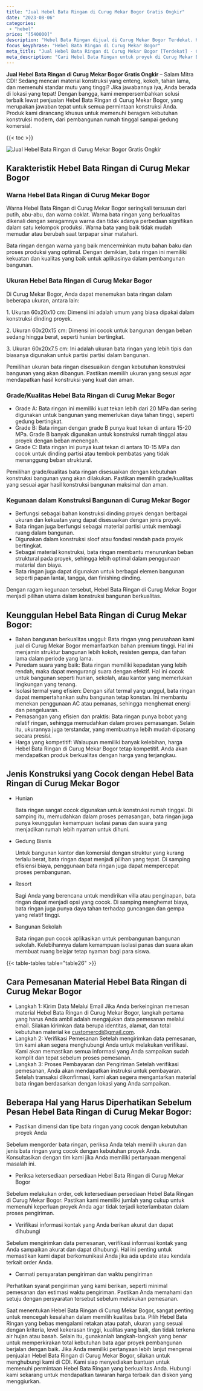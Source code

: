 ```yaml
---
title: "Jual Hebel Bata Ringan di Curug Mekar Bogor Gratis Ongkir"
date: "2023-08-06"
categories:
 - "hebel"
price: "[540000]"
description: "Hebel Bata Ringan dijual di Curug Mekar Bogor Terdekat. Hebel Bata Ringan ini sering dipakai dalam proyek pembangunan sebagai material dinding yang tahan lama dan awet. Kontak kami untuk mendapatkan informasi lebih lanjut."
focus_keyphrase: "Hebel Bata Ringan di Curug Mekar Bogor"
meta_title: "Jual Hebel Bata Ringan di Curug Mekar Bogor [Terdekat] - CDI"
meta_description: "Cari Hebel Bata Ringan untuk proyek di Curug Mekar Bogor? Kami menyediakan Hebel Bata Ringan berkualitas untuk bahan bangunan dinding. Raih penawaran terbaik sekarang."
---
```


**Jual Hebel Bata Ringan di Curug Mekar Bogor Gratis Ongkir** – Salam Mitra CDI! Sedang mencari material konstruksi yang enteng, kokoh, tahan lama, dan memenuhi standar mutu yang tinggi? Jika jawabannya iya, Anda berada di lokasi yang tepat! Dengan bangga, kami mempersembahkan solusi terbaik lewat penjualan Hebel Bata Ringan di Curug Mekar Bogor, yang merupakan jawaban tepat untuk semua permintaan konstruksi Anda. Produk kami dirancang khusus untuk memenuhi beragam kebutuhan konstruksi modern, dari pembangunan rumah tinggal sampai gedung komersial.

{{< toc >}}

![Jual Hebel Bata Ringan di Curug Mekar Bogor Gratis Ongkir](/images/hebel/hebel-bataringan-23.jpg)

## Karakteristik Hebel Bata Ringan di Curug Mekar Bogor

### Warna Hebel Bata Ringan di Curug Mekar Bogor

Warna Hebel Bata Ringan di Curug Mekar Bogor seringkali tersusun dari putih, abu-abu, dan warna coklat. Warna bata ringan yang berkualitas dikenali dengan seragamnya warna dan tidak adanya perbedaan signifikan dalam satu kelompok produksi. Warna bata yang baik tidak mudah memudar atau berubah saat terpapar sinar matahari.

Bata ringan dengan warna yang baik mencerminkan mutu bahan baku dan proses produksi yang optimal. Dengan demikian, bata ringan ini memiliki kekuatan dan kualitas yang baik untuk aplikasinya dalam pembangunan bangunan.

### Ukuran Hebel Bata Ringan di Curug Mekar Bogor

Di Curug Mekar Bogor, Anda dapat menemukan bata ringan dalam beberapa ukuran, antara lain:

1\. Ukuran 60x20x10 cm: Dimensi ini adalah umum yang biasa dipakai dalam konstruksi dinding proyek.

2\. Ukuran 60x20x15 cm: Dimensi ini cocok untuk bangunan dengan beban sedang hingga berat, seperti hunian bertingkat.

3\. Ukuran 60x20x7.5 cm: Ini adalah ukuran bata ringan yang lebih tipis dan biasanya digunakan untuk partisi partisi dalam bangunan.

Pemilihan ukuran bata ringan disesuaikan dengan kebutuhan konstruksi bangunan yang akan dibangun. Pastikan memilih ukuran yang sesuai agar mendapatkan hasil konstruksi yang kuat dan aman.

### Grade/Kualitas Hebel Bata Ringan di Curug Mekar Bogor

*   Grade A: Bata ringan ini memiliki kuat tekan lebih dari 20 MPa dan sering digunakan untuk bangunan yang memerlukan daya tahan tinggi, seperti gedung bertingkat.
*   Grade B: Bata ringan dengan grade B punya kuat tekan di antara 15-20 MPa. Grade B banyak digunakan untuk konstruksi rumah tinggal atau proyek dengan beban menengah.
*   Grade C: Bata ringan ini punya kuat tekan di antara 10-15 MPa dan cocok untuk dinding partisi atau tembok pembatas yang tidak menanggung beban struktural.

Pemilihan grade/kualitas bata ringan disesuaikan dengan kebutuhan konstruksi bangunan yang akan dilakukan. Pastikan memilih grade/kualitas yang sesuai agar hasil konstruksi bangunan maksimal dan aman.

### Kegunaan dalam Konstruksi Bangunan di Curug Mekar Bogor

*   Berfungsi sebagai bahan konstruksi dinding proyek dengan berbagai ukuran dan kekuatan yang dapat disesuaikan dengan jenis proyek.
*   Bata ringan juga berfungsi sebagai material partisi untuk membagi ruang dalam bangunan.
*   Digunakan dalam konstruksi sloof atau fondasi rendah pada proyek bertingkat.
*   Sebagai material konstruksi, bata ringan membantu menurunkan beban struktural pada proyek, sehingga lebih optimal dalam penggunaan material dan biaya.
*   Bata ringan juga dapat digunakan untuk berbagai elemen bangunan seperti papan lantai, tangga, dan finishing dinding.

Dengan ragam kegunaan tersebut, Hebel Bata Ringan di Curug Mekar Bogor menjadi pilihan utama dalam konstruksi bangunan berkualitas.

## Keunggulan Hebel Bata Ringan di Curug Mekar Bogor:

*   Bahan bangunan berkualitas unggul: Bata ringan yang perusahaan kami jual di Curug Mekar Bogor memanfaatkan bahan premium tinggi. Hal ini menjamin struktur bangunan lebih kokoh, resisten gempa, dan tahan lama dalam periode yang lama.
*   Peredam suara yang baik: Bata ringan memiliki kepadatan yang lebih rendah, maka dapat mengurangi suara dengan efektif. Hal ini cocok untuk bangunan seperti hunian, sekolah, atau kantor yang memerlukan lingkungan yang tenang.
*   Isolasi termal yang efisien: Dengan sifat termal yang unggul, bata ringan dapat mempertahankan suhu bangunan tetap konstan. Ini membantu menekan penggunaan AC atau pemanas, sehingga menghemat energi dan pengeluaran.
*   Pemasangan yang efisien dan praktis: Bata ringan punya bobot yang relatif ringan, sehingga memudahkan dalam proses pemasangan. Selain itu, ukurannya juga terstandar, yang membuatnya lebih mudah dipasang secara presisi.
*   Harga yang kompetitif: Walaupun memiliki banyak kelebihan, harga Hebel Bata Ringan di Curug Mekar Bogor tetap kompetitif. Anda akan mendapatkan produk berkualitas dengan harga yang terjangkau.

## Jenis Konstruksi yang Cocok dengan Hebel Bata Ringan di Curug Mekar Bogor

*   Hunian

    Bata ringan sangat cocok digunakan untuk konstruksi rumah tinggal. Di samping itu, memudahkan dalam proses pemasangan, bata ringan juga punya keunggulan kemampuan isolasi panas dan suara yang menjadikan rumah lebih nyaman untuk dihuni.
*   Gedung Bisnis

    Untuk bangunan kantor dan komersial dengan struktur yang kurang terlalu berat, bata ringan dapat menjadi pilihan yang tepat. Di samping efisiensi biaya, penggunaan bata ringan juga dapat mempercepat proses pembangunan.
*   Resort

    Bagi Anda yang berencana untuk mendirikan villa atau penginapan, bata ringan dapat menjadi opsi yang cocok. Di samping menghemat biaya, bata ringan juga punya daya tahan terhadap guncangan dan gempa yang relatif tinggi.
*   Bangunan Sekolah

    Bata ringan pun cocok aplikasikan untuk pembangunan bangunan sekolah. Kelebihannya dalam kemampuan isolasi panas dan suara akan membuat ruang belajar tetap nyaman bagi para siswa.

{{< table-tables table="table26" >}}

## Cara Pemesanan Material Hebel Bata Ringan di Curug Mekar Bogor

*   Langkah 1: Kirim Data Melalui Email
Jika Anda berkeinginan memesan material Hebel Bata Ringan di Curug Mekar Bogor, langkah pertama yang harus Anda ambil adalah mengajukan data pemesanan melalui email. Silakan kirimkan data berupa identitas, alamat, dan total kebutuhan material ke customercdi@gmail.com.
*   Langkah 2: Verifikasi Pemesanan
Setelah mengirimkan data pemesanan, tim kami akan segera menghubungi Anda untuk melakukan verifikasi. Kami akan memastikan semua informasi yang Anda sampaikan sudah komplit dan tepat sebelum proses pemesanan.
*   Langkah 3: Proses Pembayaran dan Pengiriman
Setelah verifikasi pemesanan, Anda akan mendapatkan instruksi untuk pembayaran. Setelah transaksi dikonfirmasi, kami akan segera mengantarkan material bata ringan berdasarkan dengan lokasi yang Anda sampaikan.

## Beberapa Hal yang Harus Diperhatikan Sebelum Pesan Hebel Bata Ringan di Curug Mekar Bogor:

*   Pastikan dimensi dan tipe bata ringan yang cocok dengan kebutuhan proyek Anda

Sebelum mengorder bata ringan, periksa Anda telah memilih ukuran dan jenis bata ringan yang cocok dengan kebutuhan proyek Anda. Konsultasikan dengan tim kami jika Anda memiliki pertanyaan mengenai masalah ini.
*   Periksa ketersediaan persediaan Hebel Bata Ringan di Curug Mekar Bogor

Sebelum melakukan order, cek ketersediaan persediaan Hebel Bata Ringan di Curug Mekar Bogor. Pastikan kami memiliki jumlah yang cukup untuk memenuhi keperluan proyek Anda agar tidak terjadi keterlambatan dalam proses pengiriman.
*   Verifikasi informasi kontak yang Anda berikan akurat dan dapat dihubungi

Sebelum mengirimkan data pemesanan, verifikasi informasi kontak yang Anda sampaikan akurat dan dapat dihubungi. Hal ini penting untuk memastikan kami dapat berkomunikasi Anda jika ada update atau kendala terkait order Anda.
*   Cermati persyaratan pengiriman dan waktu pengiriman

Perhatikan syarat pengiriman yang kami berikan, seperti minimal pemesanan dan estimasi waktu pengiriman. Pastikan Anda memahami dan setuju dengan persyaratan tersebut sebelum melakukan pemesanan.

Saat menentukan Hebel Bata Ringan di Curug Mekar Bogor, sangat penting untuk mencegah kesalahan dalam memilih kualitas bata. Pilih Hebel Bata Ringan yang bebas mengalami retakan atau patah, ukuran yang sesuai dengan kriteria, level kekerasan tinggi, kualitas yang baik, dan tidak terkena air hujan atau basah. Selain itu, gunakanlah langkah-langkah yang benar untuk memperkirakan total kebutuhan bata agar proyek pembangunan berjalan dengan baik. Jika Anda memiliki pertanyaan lebih lanjut mengenai penjualan Hebel Bata Ringan di Curug Mekar Bogor, silakan untuk menghubungi kami di CDI. Kami siap menyediakan bantuan untuk memenuhi permintaan Hebel Bata Ringan yang berkualitas Anda. Hubungi kami sekarang untuk mendapatkan tawaran harga terbaik dan diskon yang menggiurkan.